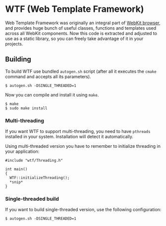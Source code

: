 # WTF (Web Template Framework)

Web Template Framework was originally an integral part of [WebKit browser](http://www.webkit.org), and provides
huge bunch of useful classes, functions and templates used across all WebKit components. Now this code is
extracted and adjusted to use as a static library, so you can freely take advantage of it in your projects.

## Building

To build WTF use bundled `autogen.sh` script (after all it executes the `cmake` command and accepts all
its parameters).

    $ autogen.sh -DSINGLE_THREADED=1
    
Now you can compile and install it using `make`.

    $ make
    $ sudo make install

### Multi-threading

If you want WTF to support multi-threading, you need to have `pthreads` installed in your system. Installation
will detect it automatically. 

Using multi-threaded version you have to remember to initialize threading in your application:

    #include "wtf/Threading.h"
    
    int main()
    {
      WTF::initializeThreading();
      *snip*
    }

### Single-threaded build

If you want to build single-threaded version, use the following configuration: 

    $ autogen.sh -DSINGLE_THREADED=1

